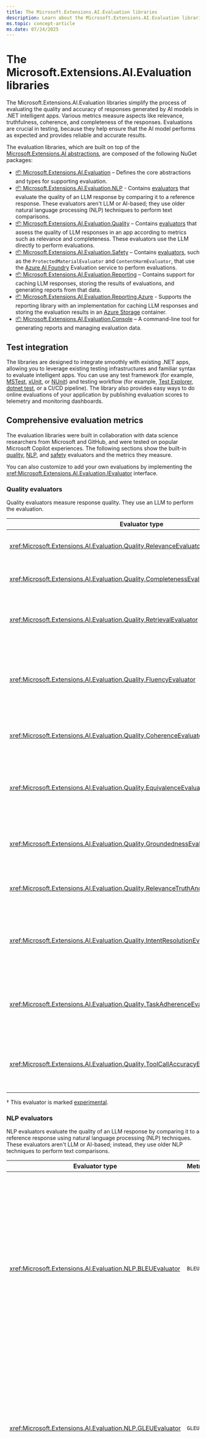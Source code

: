 ```yaml
---
title: The Microsoft.Extensions.AI.Evaluation libraries
description: Learn about the Microsoft.Extensions.AI.Evaluation libraries, which simplify the process of evaluating the quality and accuracy of responses generated by AI models in .NET intelligent apps.
ms.topic: concept-article
ms.date: 07/24/2025
---
```

# The Microsoft.Extensions.AI.Evaluation libraries

The Microsoft.Extensions.AI.Evaluation libraries simplify the process of evaluating the quality and accuracy of responses generated by AI models in .NET intelligent apps. Various metrics measure aspects like relevance, truthfulness, coherence, and completeness of the responses. Evaluations are crucial in testing, because they help ensure that the AI model performs as expected and provides reliable and accurate results.

The evaluation libraries, which are built on top of the [Microsoft.Extensions.AI abstractions](../microsoft-extensions-ai.md), are composed of the following NuGet packages:

- [📦 Microsoft.Extensions.AI.Evaluation](https://www.nuget.org/packages/Microsoft.Extensions.AI.Evaluation) – Defines the core abstractions and types for supporting evaluation.
- [📦 Microsoft.Extensions.AI.Evaluation.NLP](https://www.nuget.org/packages/Microsoft.Extensions.AI.Evaluation.NLP) - Contains [evaluators](#nlp-evaluators) that evaluate the quality of an LLM response by comparing it to a reference response. These evaluators aren't LLM or AI-based; they use older natural language processing (NLP) techniques to perform text comparisons.
- [📦 Microsoft.Extensions.AI.Evaluation.Quality](https://www.nuget.org/packages/Microsoft.Extensions.AI.Evaluation.Quality) – Contains [evaluators](#quality-evaluators) that assess the quality of LLM responses in an app according to metrics such as relevance and completeness. These evaluators use the LLM directly to perform evaluations.
- [📦 Microsoft.Extensions.AI.Evaluation.Safety](https://www.nuget.org/packages/Microsoft.Extensions.AI.Evaluation.Safety) – Contains [evaluators](#safety-evaluators), such as the `ProtectedMaterialEvaluator` and `ContentHarmEvaluator`, that use the [Azure AI Foundry](/azure/ai-foundry/) Evaluation service to perform evaluations.
- [📦 Microsoft.Extensions.AI.Evaluation.Reporting](https://www.nuget.org/packages/Microsoft.Extensions.AI.Evaluation.Reporting) – Contains support for caching LLM responses, storing the results of evaluations, and generating reports from that data.
- [📦 Microsoft.Extensions.AI.Evaluation.Reporting.Azure](https://www.nuget.org/packages/Microsoft.Extensions.AI.Evaluation.Reporting.Azure) - Supports the reporting library with an implementation for caching LLM responses and storing the evaluation results in an [Azure Storage](/azure/storage/common/storage-introduction) container.
- [📦 Microsoft.Extensions.AI.Evaluation.Console](https://www.nuget.org/packages/Microsoft.Extensions.AI.Evaluation.Console) – A command-line tool for generating reports and managing evaluation data.

## Test integration

The libraries are designed to integrate smoothly with existing .NET apps, allowing you to leverage existing testing infrastructures and familiar syntax to evaluate intelligent apps. You can use any test framework (for example, [MSTest](../../core/testing/index.md#mstest), [xUnit](../../core/testing/index.md#xunitnet), or [NUnit](../../core/testing/index.md#nunit)) and testing workflow (for example, [Test Explorer](/visualstudio/test/run-unit-tests-with-test-explorer), [dotnet test](../../core/tools/dotnet-test.md), or a CI/CD pipeline). The library also provides easy ways to do online evaluations of your application by publishing evaluation scores to telemetry and monitoring dashboards.

## Comprehensive evaluation metrics

The evaluation libraries were built in collaboration with data science researchers from Microsoft and GitHub, and were tested on popular Microsoft Copilot experiences. The following sections show the built-in [quality](#quality-evaluators), [NLP](#nlp-evaluators), and [safety](#safety-evaluators) evaluators and the metrics they measure.

You can also customize to add your own evaluations by implementing the <xref:Microsoft.Extensions.AI.Evaluation.IEvaluator> interface.

### Quality evaluators

Quality evaluators measure response quality. They use an LLM to perform the evaluation.

| Evaluator type                                                       | Metric      | Description |
|----------------------------------------------------------------------|-------------|-------------|
| <xref:Microsoft.Extensions.AI.Evaluation.Quality.RelevanceEvaluator> | `Relevance` | Evaluates how relevant a response is to a query |
| <xref:Microsoft.Extensions.AI.Evaluation.Quality.CompletenessEvaluator> | `Completeness` | Evaluates how comprehensive and accurate a response is |
| <xref:Microsoft.Extensions.AI.Evaluation.Quality.RetrievalEvaluator> | `Retrieval` | Evaluates performance in retrieving information for additional context |
| <xref:Microsoft.Extensions.AI.Evaluation.Quality.FluencyEvaluator> | `Fluency` | Evaluates grammatical accuracy, vocabulary range, sentence complexity, and overall readability|
| <xref:Microsoft.Extensions.AI.Evaluation.Quality.CoherenceEvaluator> | `Coherence` | Evaluates the logical and orderly presentation of ideas |
| <xref:Microsoft.Extensions.AI.Evaluation.Quality.EquivalenceEvaluator> | `Equivalence` | Evaluates the similarity between the generated text and its ground truth with respect to a query |
| <xref:Microsoft.Extensions.AI.Evaluation.Quality.GroundednessEvaluator> | `Groundedness` | Evaluates how well a generated response aligns with the given context |
| <xref:Microsoft.Extensions.AI.Evaluation.Quality.RelevanceTruthAndCompletenessEvaluator>† | `Relevance (RTC)`, `Truth (RTC)`, and `Completeness (RTC)` | Evaluates how relevant, truthful, and complete a response is |
| <xref:Microsoft.Extensions.AI.Evaluation.Quality.IntentResolutionEvaluator> | `Intent Resolution` | Evaluates an AI system's effectiveness at identifying and resolving user intent (agent-focused) |
| <xref:Microsoft.Extensions.AI.Evaluation.Quality.TaskAdherenceEvaluator> | `Task Adherence` | Evaluates an AI system's effectiveness at adhering to the task assigned to it (agent-focused) |
| <xref:Microsoft.Extensions.AI.Evaluation.Quality.ToolCallAccuracyEvaluator> | `Tool Call Accuracy` | Evaluates an AI system's effectiveness at using the tools supplied to it (agent-focused) |

† This evaluator is marked [experimental](../../fundamentals/syslib-diagnostics/experimental-overview.md).

### NLP evaluators

NLP evaluators evaluate the quality of an LLM response by comparing it to a reference response using natural language processing (NLP) techniques. These evaluators aren't LLM or AI-based; instead, they use older NLP techniques to perform text comparisons.

| Evaluator type                                                            | Metric             | Description |
|---------------------------------------------------------------------------|--------------------|-------------|
| <xref:Microsoft.Extensions.AI.Evaluation.NLP.BLEUEvaluator>  | `BLEU` | Evaluates a response by comparing it to a reference response using the bilingual evaluation understudy (BLEU) algorithm. This algorithm is commonly used to evaluate the quality of machine-translation or text-generation tasks.  |
| <xref:Microsoft.Extensions.AI.Evaluation.NLP.GLEUEvaluator> | `GLEU` | Measures the similarity between the generated response and one or more reference responses using the GLEU algorithm (n-gram overlap). |
| <xref:Microsoft.Extensions.AI.Evaluation.NLP.F1Evaluator> | `F1` | Evaluates a response by comparing it to a reference response using the *F1* scoring algorithm (the ratio of the number of shared words between the generated response and the reference response) |

### Safety evaluators

Safety evaluators check for presence of harmful, inappropriate, or unsafe content in a response. They rely on the Azure AI Foundry Evaluation service, which uses a model that's fine tuned to perform evaluations.

| Evaluator type                                                            | Metric             | Description |
|---------------------------------------------------------------------------|--------------------|-------------|
| <xref:Microsoft.Extensions.AI.Evaluation.Safety.GroundednessProEvaluator> | `Groundedness Pro` | Uses a fine-tuned model hosted behind the Azure AI Foundry Evaluation service to evaluate how well a generated response aligns with the given context |
| <xref:Microsoft.Extensions.AI.Evaluation.Safety.ProtectedMaterialEvaluator> | `Protected Material` | Evaluates response for the presence of protected material |
| <xref:Microsoft.Extensions.AI.Evaluation.Safety.UngroundedAttributesEvaluator> | `Ungrounded Attributes` | Evaluates a response for the presence of content that indicates ungrounded inference of human attributes |
| <xref:Microsoft.Extensions.AI.Evaluation.Safety.HateAndUnfairnessEvaluator>† | `Hate And Unfairness` | Evaluates a response for the presence of content that's hateful or unfair |
| <xref:Microsoft.Extensions.AI.Evaluation.Safety.SelfHarmEvaluator>† | `Self Harm` | Evaluates a response for the presence of content that indicates self harm |
| <xref:Microsoft.Extensions.AI.Evaluation.Safety.ViolenceEvaluator>† | `Violence` | Evaluates a response for the presence of violent content |
| <xref:Microsoft.Extensions.AI.Evaluation.Safety.SexualEvaluator>† | `Sexual` | Evaluates a response for the presence of sexual content |
| <xref:Microsoft.Extensions.AI.Evaluation.Safety.CodeVulnerabilityEvaluator> | `Code Vulnerability` | Evaluates a response for the presence of vulnerable code |
| <xref:Microsoft.Extensions.AI.Evaluation.Safety.IndirectAttackEvaluator> | `Indirect Attack` | Evaluates a response for the presence of indirect attacks, such as manipulated content, intrusion, and information gathering |

† In addition, the <xref:Microsoft.Extensions.AI.Evaluation.Safety.ContentHarmEvaluator> provides single-shot evaluation for the four metrics supported by `HateAndUnfairnessEvaluator`, `SelfHarmEvaluator`, `ViolenceEvaluator`, and `SexualEvaluator`.

## Cached responses

The library uses *response caching* functionality, which means responses from the AI model are persisted in a cache. In subsequent runs, if the request parameters (prompt and model) are unchanged, responses are then served from the cache to enable faster execution and lower cost.

## Reporting

The library contains support for storing evaluation results and generating reports. The following image shows an example report in an Azure DevOps pipeline:

:::image type="content" source="../media/ai-extensions/pipeline-report.jpg" lightbox="../media/ai-extensions/pipeline-report.jpg" alt-text="Screenshot of an AI evaluation report in an Azure DevOps pipeline.":::

The `dotnet aieval` tool, which ships as part of the `Microsoft.Extensions.AI.Evaluation.Console` package, includes functionality for generating reports and managing the stored evaluation data and cached responses. For more information, see [Generate a report](../tutorials/evaluate-with-reporting.md#generate-a-report).

## Configuration

The libraries are designed to be flexible. You can pick the components that you need. For example, you can disable response caching or tailor reporting to work best in your environment. You can also customize and configure your evaluations, for example, by adding customized metrics and reporting options.

## Samples

For a more comprehensive tour of the functionality and APIs available in the Microsoft.Extensions.AI.Evaluation libraries, see the [API usage examples (dotnet/ai-samples repo)](https://github.com/dotnet/ai-samples/blob/main/src/microsoft-extensions-ai-evaluation/api/). These examples are structured as a collection of unit tests. Each unit test showcases a specific concept or API and builds on the concepts and APIs showcased in previous unit tests.

## See also

- [Evaluation of generative AI apps (Azure AI Foundry)](/azure/ai-studio/concepts/evaluation-approach-gen-ai)
